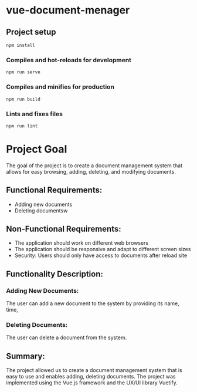 # vue-document-menager
## Project setup
```
npm install
```

### Compiles and hot-reloads for development
```
npm run serve
```

### Compiles and minifies for production
```
npm run build
```

### Lints and fixes files
```
npm run lint
```

# Project Goal

The goal of the project is to create a document management system that allows for easy browsing, adding, deleting, and modifying documents.

## Functional Requirements:

-   Adding new documents
-   Deleting documentsw

## Non-Functional Requirements:

-   The application should work on different web browsers
-   The application should be responsive and adapt to different screen sizes
-   Security: Users should only have access to documents after reload site


## Functionality Description:

### Adding New Documents:

The user can add a new document to the system by providing its name, time,

### Deleting Documents:

The user can delete a document from the system.

## Summary:

The project allowed us to create a document management system that is easy to use and enables adding, deleting documents. The project was implemented using the Vue.js framework and the UX/UI library Vuetify.
